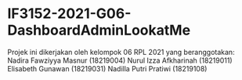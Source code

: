 # IF3152-2021-G06-DashboardAdminLookatMe

Projek ini dikerjakan oleh kelompok 06 RPL 2021 yang beranggotakan:
Nadira Fawziyya Masnur (18219004)
Nurul Izza Afkharinah (18219011)
Elisabeth Gunawan	(18219031)
Nadilla Putri Pratiwi (18219108)
